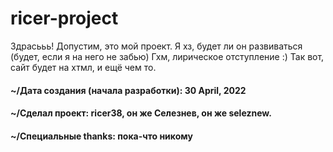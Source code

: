 # ricer-project

Здрасььь! Допустим, это мой проект. Я хз, будет ли он развиваться (будет, если я на него не забью) Гхм, лирическое отступление :) Так вот, сайт будет на хтмл, и ещё чем то.

#### ~/Дата создания (начала разработки): 30 April, 2022 
#### ~/Сделал проект: ricer38, он же Селезнев, он же seleznew.
#### ~/Специальные thanks: пока-что никому
